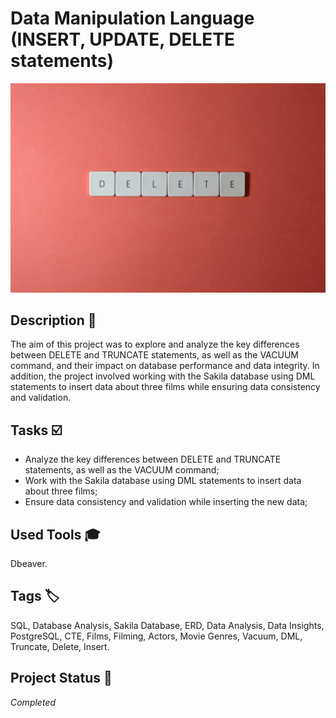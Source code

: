 # Data Manipulation Language (INSERT, UPDATE, DELETE statements)
![YM-logo](delete.jpg)

## Description :key:
The aim of this project was to explore and analyze the key differences between DELETE and TRUNCATE statements, as well as the VACUUM command, and their impact on database performance and data integrity. In addition, the project involved working with the Sakila database using DML statements to insert data about three films while ensuring data consistency and validation.


## Tasks :ballot_box_with_check:
- Analyze the key differences between DELETE and TRUNCATE statements, as well as the VACUUM command;
- Work with the Sakila database using DML statements to insert data about three films;
- Ensure data consistency and validation while inserting the new data;


## Used Tools :mortar_board:
Dbeaver.


## Tags :label:
SQL, Database Analysis, Sakila Database, ERD, Data Analysis, Data Insights, PostgreSQL, CTE, Films, Filming, Actors, Movie Genres, Vacuum, DML, Truncate, Delete, Insert.

## Project Status :black_square_button:
_Completed_ 
